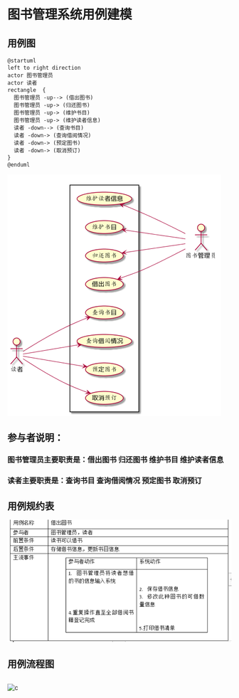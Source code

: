 # 图书管理系统用例建模

## 用例图
````
@startuml
left to right direction
actor 图书管理员
actor 读者
rectangle  {
  图书管理员 -up--> (借出图书)
  图书管理员 -up-> (归还图书)
  图书管理员 -up-> (维护书目)
  图书管理员 -up-> (维护读者信息)
  读者 -down--> (查询书目)
  读者 -down-> (查询借阅情况)
  读者 -down-> (预定图书)
  读者 -down-> (取消预订)
}
@enduml
````
![a](a.png)

## 参与者说明：

### 图书管理员主要职责是：借出图书 归还图书 维护书目 维护读者信息

### 读者主要职责是：查询书目 查询借阅情况 预定图书 取消预订

## 用例规约表

![b](b.png)

## 用例流程图

````

````

![c](c.png)
